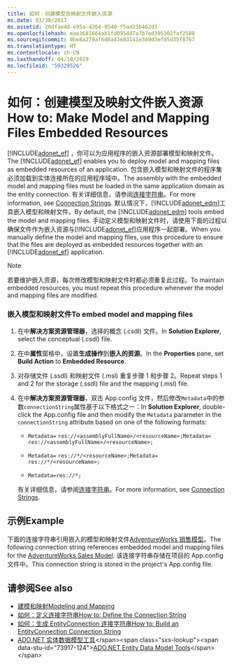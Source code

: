 ```yaml
---
title: 如何：创建模型及映射文件嵌入资源
ms.date: 03/30/2017
ms.assetid: 20dfae4d-e95a-4264-9540-f5ad23b462d3
ms.openlocfilehash: eae3681664ab1fd095487a7b7ed395302faf2588
ms.sourcegitcommit: 0be8a279af6d8a43e03141e349d3efd5d35f8767
ms.translationtype: HT
ms.contentlocale: zh-CN
ms.lasthandoff: 04/18/2019
ms.locfileid: "59329526"
---
```

# <a name="how-to-make-model-and-mapping-files-embedded-resources"></a><span data-ttu-id="73917-102">如何：创建模型及映射文件嵌入资源</span><span class="sxs-lookup"><span data-stu-id="73917-102">How to: Make Model and Mapping Files Embedded Resources</span></span>
<span data-ttu-id="73917-103">[!INCLUDE[adonet_ef](../../../../../includes/adonet-ef-md.md)] ，你可以为应用程序的嵌入资源部署模型和映射文件。</span><span class="sxs-lookup"><span data-stu-id="73917-103">The [!INCLUDE[adonet_ef](../../../../../includes/adonet-ef-md.md)] enables you to deploy model and mapping files as embedded resources of an application.</span></span> <span data-ttu-id="73917-104">包含嵌入模型和映射文件的程序集必须加载到实体连接所在的应用程序域中。</span><span class="sxs-lookup"><span data-stu-id="73917-104">The assembly with the embedded model and mapping files must be loaded in the same application domain as the entity connection.</span></span> <span data-ttu-id="73917-105">有关详细信息，请参阅[连接字符串](../../../../../docs/framework/data/adonet/ef/connection-strings.md)。</span><span class="sxs-lookup"><span data-stu-id="73917-105">For more information, see [Connection Strings](../../../../../docs/framework/data/adonet/ef/connection-strings.md).</span></span> <span data-ttu-id="73917-106">默认情况下，[!INCLUDE[adonet_edm](../../../../../includes/adonet-edm-md.md)]工具嵌入模型和映射文件。</span><span class="sxs-lookup"><span data-stu-id="73917-106">By default, the [!INCLUDE[adonet_edm](../../../../../includes/adonet-edm-md.md)] tools embed the model and mapping files.</span></span> <span data-ttu-id="73917-107">手动定义模型和映射文件时，请使用下面的过程以确保文件作为嵌入资源与[!INCLUDE[adonet_ef](../../../../../includes/adonet-ef-md.md)]应用程序一起部署。</span><span class="sxs-lookup"><span data-stu-id="73917-107">When you manually define the model and mapping files, use this procedure to ensure that the files are deployed as embedded resources together with an [!INCLUDE[adonet_ef](../../../../../includes/adonet-ef-md.md)] application.</span></span>  
  
> [!NOTE]
>  <span data-ttu-id="73917-108">若要维护嵌入资源，每次修改模型和映射文件时都必须重复此过程。</span><span class="sxs-lookup"><span data-stu-id="73917-108">To maintain embedded resources, you must repeat this procedure whenever the model and mapping files are modified.</span></span>  
  
### <a name="to-embed-model-and-mapping-files"></a><span data-ttu-id="73917-109">嵌入模型和映射文件</span><span class="sxs-lookup"><span data-stu-id="73917-109">To embed model and mapping files</span></span>  
  
1. <span data-ttu-id="73917-110">在中**解决方案资源管理器**，选择的概念 (.csdl) 文件。</span><span class="sxs-lookup"><span data-stu-id="73917-110">In **Solution Explorer**, select the conceptual (.csdl) file.</span></span>  
  
2. <span data-ttu-id="73917-111">在中**属性**窗格中，设置**生成操作**到**嵌入的资源**。</span><span class="sxs-lookup"><span data-stu-id="73917-111">In the **Properties** pane, set **Build Action** to **Embedded Resource**.</span></span>  
  
3. <span data-ttu-id="73917-112">对存储文件 (.ssdl) 和映射文件 (.msl) 重复步骤 1 和步骤 2。</span><span class="sxs-lookup"><span data-stu-id="73917-112">Repeat steps 1 and 2 for the storage (.ssdl) file and the mapping (.msl) file.</span></span>  
  
4. <span data-ttu-id="73917-113">在中**解决方案资源管理器**，双击 App.config 文件，然后修改`Metadata`中的参数`connectionString`属性基于以下格式之一：</span><span class="sxs-lookup"><span data-stu-id="73917-113">In **Solution Explorer**, double-click the App.config file and then modify the `Metadata` parameter in the `connectionString` attribute based on one of the following formats:</span></span>  
  
    -   <span data-ttu-id="73917-114">`Metadata=` `res://<assemblyFullName>/<resourceName>;`</span><span class="sxs-lookup"><span data-stu-id="73917-114">`Metadata=` `res://<assemblyFullName>/<resourceName>;`</span></span>  
  
    -   <span data-ttu-id="73917-115">`Metadata=` `res://*/<resourceName>;`</span><span class="sxs-lookup"><span data-stu-id="73917-115">`Metadata=` `res://*/<resourceName>;`</span></span>  
  
    -   `Metadata=res://*;`  
  
     <span data-ttu-id="73917-116">有关详细信息，请参阅[连接字符串](../../../../../docs/framework/data/adonet/ef/connection-strings.md)。</span><span class="sxs-lookup"><span data-stu-id="73917-116">For more information, see [Connection Strings](../../../../../docs/framework/data/adonet/ef/connection-strings.md).</span></span>  
  
## <a name="example"></a><span data-ttu-id="73917-117">示例</span><span class="sxs-lookup"><span data-stu-id="73917-117">Example</span></span>  
 <span data-ttu-id="73917-118">下面的连接字符串引用嵌入的模型和映射文件[AdventureWorks 销售模型](https://github.com/Microsoft/sql-server-samples/releases/tag/adventureworks)。</span><span class="sxs-lookup"><span data-stu-id="73917-118">The following connection string references embedded model and mapping files for the [AdventureWorks Sales Model](https://github.com/Microsoft/sql-server-samples/releases/tag/adventureworks).</span></span> <span data-ttu-id="73917-119">该连接字符串存储在项目的 App.config 文件中。</span><span class="sxs-lookup"><span data-stu-id="73917-119">This connection string is stored in the project's App.config file.</span></span>  

## <a name="see-also"></a><span data-ttu-id="73917-120">请参阅</span><span class="sxs-lookup"><span data-stu-id="73917-120">See also</span></span>

- [<span data-ttu-id="73917-121">建模和映射</span><span class="sxs-lookup"><span data-stu-id="73917-121">Modeling and Mapping</span></span>](../../../../../docs/framework/data/adonet/ef/modeling-and-mapping.md)
- [<span data-ttu-id="73917-122">如何：定义连接字符串</span><span class="sxs-lookup"><span data-stu-id="73917-122">How to: Define the Connection String</span></span>](../../../../../docs/framework/data/adonet/ef/how-to-define-the-connection-string.md)
- [<span data-ttu-id="73917-123">如何：生成 EntityConnection 连接字符串</span><span class="sxs-lookup"><span data-stu-id="73917-123">How to: Build an EntityConnection Connection String</span></span>](../../../../../docs/framework/data/adonet/ef/how-to-build-an-entityconnection-connection-string.md)
- <span data-ttu-id="73917-124">[ADO.NET 实体数据模型工具](https://docs.microsoft.com/previous-versions/dotnet/netframework-4.0/bb399249(v=vs.100))</span><span class="sxs-lookup"><span data-stu-id="73917-124">[ADO.NET Entity Data Model Tools](https://docs.microsoft.com/previous-versions/dotnet/netframework-4.0/bb399249(v=vs.100))</span></span>
